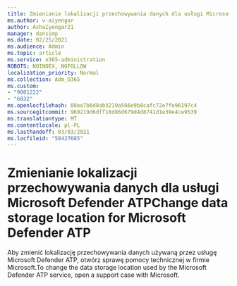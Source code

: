 ```yaml
---
title: Zmienianie lokalizacji przechowywania danych dla usługi Microsoft Defender ATP
ms.author: v-aiyengar
author: AshaIyengar21
manager: dansimp
ms.date: 02/25/2021
ms.audience: Admin
ms.topic: article
ms.service: o365-administration
ROBOTS: NOINDEX, NOFOLLOW
localization_priority: Normal
ms.collection: Adm_O365
ms.custom:
- "9001222"
- "6032"
ms.openlocfilehash: 08ee7b6d8ab3219a566e9b8cafc72e7fe96197c4
ms.sourcegitcommit: 969219d6dff18d86d679d4d8741d1e39e4ce9539
ms.translationtype: MT
ms.contentlocale: pl-PL
ms.lasthandoff: 03/03/2021
ms.locfileid: "50427685"
---
```

# <a name="change-data-storage-location-for-microsoft-defender-atp"></a><span data-ttu-id="c98d1-102">Zmienianie lokalizacji przechowywania danych dla usługi Microsoft Defender ATP</span><span class="sxs-lookup"><span data-stu-id="c98d1-102">Change data storage location for Microsoft Defender ATP</span></span>

<span data-ttu-id="c98d1-103">Aby zmienić lokalizację przechowywania danych używaną przez usługę Microsoft Defender ATP, otwórz sprawę pomocy technicznej w firmie Microsoft.</span><span class="sxs-lookup"><span data-stu-id="c98d1-103">To change the data storage location used by the Microsoft Defender ATP service, open a support case with Microsoft.</span></span>
